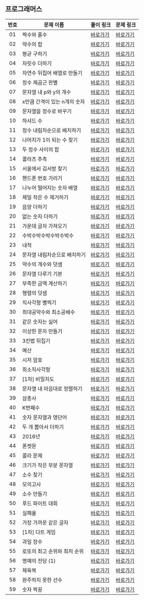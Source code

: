 ## 프로그래머스

번호|문제 이름|풀이 링크|문제 링크|
:---:|------|---|---|
01|짝수와 홀수|[바로가기](https://github.com/HyungJun-Yoo/programmers/blob/main/Lv1/짝수와%20홀수.js)|[바로가기](https://school.programmers.co.kr/learn/courses/30/lessons/12937?language=javascript)|
02|약수의 합|[바로가기](https://github.com/HyungJun-Yoo/programmers/blob/main/Lv1/약수의%20합.js)|[바로가기](https://school.programmers.co.kr/learn/courses/30/lessons/12928?language=javascript)|
03|평균 구하기|[바로가기](https://github.com/HyungJun-Yoo/programmers/blob/main/Lv1/평균%20구하기.js)|[바로가기](https://school.programmers.co.kr/learn/courses/30/lessons/12944?language=javascript)|
04|자릿수 더하기|[바로가기](https://github.com/HyungJun-Yoo/programmers/blob/main/Lv1/자릿수%20더하기.js)|[바로가기](https://school.programmers.co.kr/learn/courses/30/lessons/12931?language=javascript)|
05|자연수 뒤집어 배열로 만들기|[바로가기](https://github.com/HyungJun-Yoo/programmers/blob/main/Lv1/자연수%20뒤집어%20배열로%20만들기.js)|[바로가기](https://school.programmers.co.kr/learn/courses/30/lessons/12932?language=javascript)|
06|정수 제곱근 판별|[바로가기](https://github.com/HyungJun-Yoo/programmers/blob/main/Lv1/정수%20제곱근%20판별.js)|[바로가기](https://school.programmers.co.kr/learn/courses/30/lessons/12934?language=javascript)|
07|문자열 내 p와 y의 개수|[바로가기](https://github.com/HyungJun-Yoo/programmers/blob/main/Lv1/문자열%20내%20p와%20y의%20개수.js)|[바로가기](https://school.programmers.co.kr/learn/courses/30/lessons/12916?language=javascript)|
08|x만큼 간격이 있는 n개의 숫자|[바로가기](https://github.com/HyungJun-Yoo/programmers/blob/main/Lv1/x만큼%20간격이%20있는%20n개의%20숫자.js)|[바로가기](https://school.programmers.co.kr/learn/courses/30/lessons/12954?language=javascript)|
09|문자열을 정수로 바꾸기|[바로가기](https://github.com/HyungJun-Yoo/programmers/blob/main/Lv1/문자열을%20정수로%20바꾸기.js)|[바로가기](https://school.programmers.co.kr/learn/courses/30/lessons/12925?language=javascript)|
10|하샤드 수|[바로가기](https://github.com/HyungJun-Yoo/programmers/blob/main/Lv1/하샤드%20수.js)|[바로가기](https://school.programmers.co.kr/learn/courses/30/lessons/12947?language=javascript)|
11|정수 내림차순으로 배치하기|[바로가기](https://github.com/HyungJun-Yoo/programmers/blob/main/Lv1/정수%20내림차순으로%20배치하기.js)|[바로가기](https://school.programmers.co.kr/learn/courses/30/lessons/12933?language=javascript)|
12|나머지가 1이 되는 수 찾기|[바로가기](https://github.com/HyungJun-Yoo/programmers/blob/main/Lv1/나머지가%201이%20되는%20수%20찾기.js)|[바로가기](https://school.programmers.co.kr/learn/courses/30/lessons/87389?language=javascript)|
13|두 정수 사이의 합|[바로가기](https://github.com/HyungJun-Yoo/programmers/blob/main/Lv1/두%20정수%20사이의%20합.js)|[바로가기](https://school.programmers.co.kr/learn/courses/30/lessons/12912?language=javascript)|
14|콜라츠 추측|[바로가기](https://github.com/HyungJun-Yoo/programmers/blob/main/Lv1/콜라츠%20추측.js)|[바로가기](https://school.programmers.co.kr/learn/courses/30/lessons/12943?language=javascript)|
15|서울에서 김서방 찾기|[바로가기](https://github.com/HyungJun-Yoo/programmers/blob/main/Lv1/서울에서%20김서방%20찾기.js)|[바로가기](https://school.programmers.co.kr/learn/courses/30/lessons/12919?language=javascript)|
16|핸드폰 번호 가리기|[바로가기](https://github.com/HyungJun-Yoo/programmers/blob/main/Lv1/핸드폰%20번호%20가리기.js)|[바로가기](https://school.programmers.co.kr/learn/courses/30/lessons/12948?language=javascript)|
17|나누어 떨어지는 숫자 배열|[바로가기](https://github.com/HyungJun-Yoo/programmers/blob/main/Lv1/나누어%20떨어지는%20숫자%20배열.js)|[바로가기](https://school.programmers.co.kr/learn/courses/30/lessons/12910?language=javascript)|
18|제일 작은 수 제거하기|[바로가기](https://github.com/HyungJun-Yoo/programmers/blob/main/Lv1/제일%20작은%20수%20제거하기.js)|[바로가기](https://school.programmers.co.kr/learn/courses/30/lessons/12935?language=javascript)|
19|음양 더하기|[바로가기](https://github.com/HyungJun-Yoo/programmers/blob/main/Lv1/음양%20더하기.js)|[바로가기](https://school.programmers.co.kr/learn/courses/30/lessons/76501?language=javascript)|
20|없는 숫자 더하기|[바로가기](https://github.com/HyungJun-Yoo/programmers/blob/main/Lv1/없는%20숫자%20더하기.js)|[바로가기](https://school.programmers.co.kr/learn/courses/30/lessons/86051?language=javascript)|
21|가운데 글자 가져오기|[바로가기](https://github.com/HyungJun-Yoo/programmers/blob/main/Lv1/가운데%20글자%20가져오기.js)|[바로가기](https://school.programmers.co.kr/learn/courses/30/lessons/12903?language=javascript)|
22|수박수박수박수박수박수|[바로가기](https://github.com/HyungJun-Yoo/programmers/blob/main/Lv1/수박수박수박수박수박수.js)|[바로가기](https://school.programmers.co.kr/learn/courses/30/lessons/12922?language=javascript)|
23|내적|[바로가기](https://github.com/HyungJun-Yoo/programmers/blob/main/Lv1/내적.js)|[바로가기](https://school.programmers.co.kr/learn/courses/30/lessons/70128?language=javascript)|
24|문자열 내림차순으로 배치하기|[바로가기](https://github.com/HyungJun-Yoo/programmers/blob/main/Lv1/문자열%20내림차순으로%20배치하기.js)|[바로가기](https://school.programmers.co.kr/learn/courses/30/lessons/12917?language=javascript)|
25|약수의 개수와 덧셈|[바로가기](https://github.com/HyungJun-Yoo/programmers/blob/main/Lv1/약수의%20개수와%20덧셈.js)|[바로가기](https://school.programmers.co.kr/learn/courses/30/lessons/77884?language=javascript)|
26|문자열 다루기 기본|[바로가기](https://github.com/HyungJun-Yoo/programmers/blob/main/Lv1/문자열%20다루기%20기본.js)|[바로가기](https://school.programmers.co.kr/learn/courses/30/lessons/12918?language=javascript)|
27|부족한 금액 계산하기|[바로가기](https://github.com/HyungJun-Yoo/programmers/blob/main/Lv1/부족한%20금액%20계산하기.js)|[바로가기](https://school.programmers.co.kr/learn/courses/30/lessons/82612?language=javascript)|
28|행렬의 덧셈|[바로가기](https://github.com/HyungJun-Yoo/programmers/blob/main/Lv1/행렬의%20덧셈.js)|[바로가기](https://school.programmers.co.kr/learn/courses/30/lessons/12950?language=javascript)|
29|직사각형 별찍기|[바로가기](https://github.com/HyungJun-Yoo/programmers/blob/main/Lv1/직사각형%20별찍기.js)|[바로가기](https://school.programmers.co.kr/learn/courses/30/lessons/12969?language=javascript)|
30|최대공약수와 최소공배수|[바로가기](https://github.com/HyungJun-Yoo/programmers/blob/main/Lv1/최대공약수와%20최소공배수.js)|[바로가기](https://school.programmers.co.kr/learn/courses/30/lessons/12940?language=javascript)|
31|같은 숫자는 싫어|[바로가기](https://github.com/HyungJun-Yoo/programmers/blob/main/Lv1/같은%20숫자는%20싫어.js)|[바로가기](https://school.programmers.co.kr/learn/courses/30/lessons/12906?language=javascript)|
32|이상한 문자 만들기|[바로가기](https://github.com/HyungJun-Yoo/programmers/blob/main/Lv1/이상한%20문자%20만들기.js)|[바로가기](https://school.programmers.co.kr/learn/courses/30/lessons/12930?language=javascript)|
33|3진법 뒤집기|[바로가기](https://github.com/HyungJun-Yoo/programmers/blob/main/Lv1/3진법%20뒤집기.js)|[바로가기](https://school.programmers.co.kr/learn/courses/30/lessons/68935?language=javascript)|
34|예산|[바로가기](https://github.com/HyungJun-Yoo/programmers/blob/main/Lv1/예산.js)|[바로가기](https://school.programmers.co.kr/learn/courses/30/lessons/12982?language=javascript)|
35|시저 암호|[바로가기](https://github.com/HyungJun-Yoo/programmers/blob/main/Lv1/시저%20암호.js)|[바로가기](https://school.programmers.co.kr/learn/courses/30/lessons/12926?language=javascript)|
36|최소직사각형|[바로가기](https://github.com/HyungJun-Yoo/programmers/blob/main/Lv1/최소직사각형.js)|[바로가기](https://school.programmers.co.kr/learn/courses/30/lessons/86491?language=javascript)|
37|[1차] 비밀지도|[바로가기](https://github.com/HyungJun-Yoo/programmers/blob/main/Lv1/[1차]%20비밀지도.js)|[바로가기](https://school.programmers.co.kr/learn/courses/30/lessons/17681?language=javascript)|
38|문자열 내 마음대로 정렬하기|[바로가기](https://github.com/HyungJun-Yoo/programmers/blob/main/Lv1/문자열%20내%20마음대로%20정렬하기.js)|[바로가기](https://school.programmers.co.kr/learn/courses/30/lessons/12915?language=javascript)|
39|삼총사|[바로가기](https://github.com/HyungJun-Yoo/programmers/blob/main/Lv1/삼총사.js)|[바로가기](https://school.programmers.co.kr/learn/courses/30/lessons/131705?language=javascript)|
40|K번째수|[바로가기](https://github.com/HyungJun-Yoo/programmers/blob/main/Lv1/K번째수.js)|[바로가기](https://school.programmers.co.kr/learn/courses/30/lessons/42748?language=javascript)|
41|숫자 문자열과 영단어|[바로가기](https://github.com/HyungJun-Yoo/programmers/blob/main/Lv1/숫자%20문자열과%20영단어.js)|[바로가기](https://school.programmers.co.kr/learn/courses/30/lessons/81301?language=javascript)|
42|두 개 뽑아서 더하기|[바로가기](https://github.com/HyungJun-Yoo/programmers/blob/main/Lv1/두%20개%20뽑아서%20더하기.js)|[바로가기](https://school.programmers.co.kr/learn/courses/30/lessons/68644?language=javascript)|
43|2016년|[바로가기](https://github.com/HyungJun-Yoo/programmers/blob/main/Lv1/2016년.js)|[바로가기](https://school.programmers.co.kr/learn/courses/30/lessons/12901?language=javascript)|
44|폰켓몬|[바로가기](https://github.com/HyungJun-Yoo/programmers/blob/main/Lv1/폰켓몬.js)|[바로가기](https://school.programmers.co.kr/learn/courses/30/lessons/1845?language=javascript)|
45|콜라 문제|[바로가기](https://github.com/HyungJun-Yoo/programmers/blob/main/Lv1/콜라%20문제.js)|[바로가기](https://school.programmers.co.kr/learn/courses/30/lessons/132267?language=javascript)|
46|크기가 작은 부분 문자열|[바로가기](https://github.com/HyungJun-Yoo/programmers/blob/main/Lv1/크기가%20작은%20부분%20문자열.js)|[바로가기](https://school.programmers.co.kr/learn/courses/30/lessons/147355?language=javascript)|
47|소수 찾기|[바로가기](https://github.com/HyungJun-Yoo/programmers/blob/main/Lv1/소수%20찾기.js)|[바로가기](https://school.programmers.co.kr/learn/courses/30/lessons/12921?language=javascript)|
48|모의고사|[바로가기](https://github.com/HyungJun-Yoo/programmers/blob/main/Lv1/모의고사.js)|[바로가기](https://school.programmers.co.kr/learn/courses/30/lessons/42840?language=javascript)|
49|소수 만들기|[바로가기](https://github.com/HyungJun-Yoo/programmers/blob/main/Lv1/소수%20만들기.js)|[바로가기](https://school.programmers.co.kr/learn/courses/30/lessons/12977?language=javascript)|
50|푸드 파이트 대회|[바로가기](https://github.com/HyungJun-Yoo/programmers/blob/main/Lv1/푸드%20파이트%20대회.js)|[바로가기](https://school.programmers.co.kr/learn/courses/30/lessons/134240?language=javascript)|
51|실패율|[바로가기](https://github.com/HyungJun-Yoo/programmers/blob/main/Lv1/실패율.js)|[바로가기](https://school.programmers.co.kr/learn/courses/30/lessons/42889?language=javascript)|
52|가장 가까운 같은 글자|[바로가기](https://github.com/HyungJun-Yoo/programmers/blob/main/Lv1/가장%20가까운%20같은%20글자.js)|[바로가기](https://school.programmers.co.kr/learn/courses/30/lessons/142086?language=javascript)|
53|[1차] 다트 게임|[바로가기](https://github.com/HyungJun-Yoo/programmers/blob/main/Lv1/[1차]%20다트%20게임.js)|[바로가기](https://school.programmers.co.kr/learn/courses/30/lessons/17682?language=javascript)|
54|과일 장수|[바로가기](https://github.com/HyungJun-Yoo/programmers/blob/main/Lv1/과일%20장수.js)|[바로가기](https://school.programmers.co.kr/learn/courses/30/lessons/135808?language=javascript)|
55|로또의 최고 순위와 최저 순위|[바로가기](https://github.com/HyungJun-Yoo/programmers/blob/main/Lv1/로또의%20최고%20순위와%20최저%20순위.js)|[바로가기](https://school.programmers.co.kr/learn/courses/30/lessons/135808?language=javascript)|
56|명예의 전당 (1)|[바로가기](https://github.com/HyungJun-Yoo/programmers/blob/main/Lv1/명예의%20전당%20(1).js)|[바로가기](https://school.programmers.co.kr/learn/courses/30/lessons/138477?language=javascript)|
57|체육복|[바로가기](https://github.com/HyungJun-Yoo/programmers/blob/main/Lv1/체육복.js)|[바로가기](https://school.programmers.co.kr/learn/courses/30/lessons/42862?language=javascript)|
58|완주하지 못한 선수|[바로가기](https://github.com/HyungJun-Yoo/programmers/blob/main/Lv1/완주하지%20못한%20선수.js)|[바로가기](https://school.programmers.co.kr/learn/courses/30/lessons/42576?language=javascript)|
59|숫자 짝꿍|[바로가기](https://github.com/HyungJun-Yoo/programmers/blob/main/Lv1/숫자%20짝꿍.js)|[바로가기](https://school.programmers.co.kr/learn/courses/30/lessons/131128?language=javascript)|